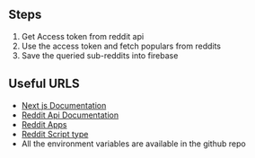 ## Steps

1. Get Access token from reddit api
2. Use the access token and fetch populars from reddits
3. Save the queried sub-reddits into firebase

## Useful URLS

- [Next js Documentation](https://nextjs.org/docs/app/building-your-application/configuring/typescript)
- [Reddit Api Documentation](https://www.reddit.com/dev/api)
- [Reddit Apps](https://www.reddit.com/prefs/apps)
- [Reddit Script type](https://github.com/reddit-archive/reddit/wiki/OAuth2-Quick-Start-Example)
- All the environment variables are available in the github repo
